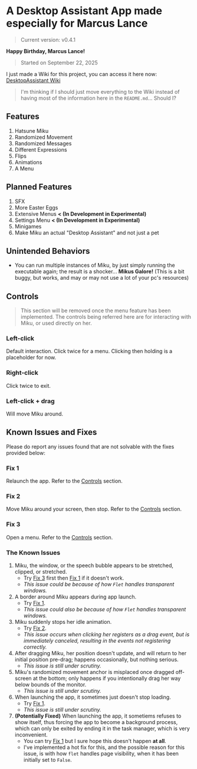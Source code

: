 # A Desktop Assistant App made especially for Marcus Lance

> Current version: v0.4.1

**Happy Birthday, Marcus Lance!**

> Started on September 22, 2025

I just made a Wiki for this project, you can access it here now: [DesktopAssistant Wiki](https://github.com/Meta-Dusk/DesktopAssistant/wiki)

> I'm thinking if I should just move everything to the Wiki instead of having most of the information here in the `README.md`... Should I?

## Features

1. Hatsune Miku
2. Randomized Movement
3. Randomized Messages
4. Different Expressions
5. Flips
6. Animations
7. A Menu

## Planned Features

1. SFX
2. More Easter Eggs
3. Extensive Menus **< (In Development in Experimental)**
4. Settings Menu **< (In Development in Experimental)**
5. Minigames
6. Make Miku an actual "Desktop Assistant" and not just a pet

## Unintended Behaviors

- You can run multiple instances of Miku, by just simply running the executable again; the result is a shocker... **Mikus Galore!** (This is a bit buggy, but works, and may or may not use a lot of your pc's resources)

## Controls

> This section will be removed once the menu feature has been implemented.
> The controls being referred here are for interacting with Miku, or used directly on her.

### Left-click

Default interaction. Click twice for a menu. Clicking then holding is a placeholder for now.

### Right-click

Click twice to exit.

### Left-click + drag

Will move Miku around.

## Known Issues and Fixes

Please do report any issues found that are not solvable with the fixes provided below:

### Fix 1

Relaunch the app. Refer to the [Controls](#controls) section.

### Fix 2

Move Miku around your screen, then stop. Refer to the [Controls](#controls) section.

### Fix 3

Open a menu. Refer to the [Controls](#controls) section.

### The Known Issues

1. Miku, the window, or the speech bubble appears to be stretched, clipped, or stretched.
    - Try [Fix 3](#fix-3) first then [Fix 1](#fix-1) if it doesn't work.
    - *This issue could be because of how `Flet` handles transparent windows.*
2. A border around Miku appears during app launch.
    - Try [Fix 1](#fix-1).
    - *This issue could also be because of how `Flet` handles transparent windows.*
3. Miku suddenly stops her idle animation.
    - Try [Fix 2](#fix-2).
    - *This issue occurs when clicking her registers as a drag event, but is immediately canceled, resulting in the events not registering correctly.*
4. After dragging Miku, her position doesn't update, and will return to her initial position pre-drag; happens occasionally, but nothing serious.
    - *This issue is still under scrutiny.*
5. Miku's randomized movement anchor is misplaced once dragged off-screen at the bottom; only happens if you intentionally drag her way below bounds of the monitor.
    - *This issue is still under scrutiny.*
6. When launching the app, it sometimes just doesn't stop loading.
    - Try [Fix 1](#fix-1).
    - *This issue is still under scrutiny.*
7. **(Potentially Fixed)** When launching the app, it sometiems refuses to show itself, thus forcing the app to become a background process, which can only be exited by ending it in the task manager, which is very inconvenient.
    - You can try [Fix 1](#fix-1) but I sure hope this doesn't happen **at all**.
    - I've implemented a hot fix for this, and the possible reason for this issue, is with how `flet` handles page visibility, when it has been initially set to `False`.

